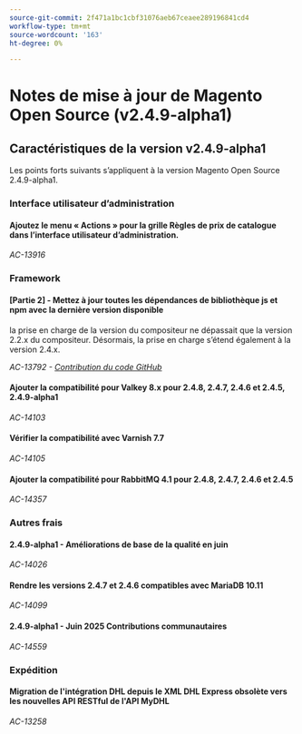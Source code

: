 ```yaml
---
source-git-commit: 2f471a1bc1cbf31076aeb67ceaee289196841cd4
workflow-type: tm+mt
source-wordcount: '163'
ht-degree: 0%

---
```

# Notes de mise à jour de Magento Open Source (v2.4.9-alpha1)

## Caractéristiques de la version v2.4.9-alpha1

Les points forts suivants s’appliquent à la version Magento Open Source 2.4.9-alpha1.

### Interface utilisateur d’administration

#### Ajoutez le menu « Actions » pour la grille Règles de prix de catalogue dans l’interface utilisateur d’administration.

_AC-13916_

### Framework

#### [Partie 2] - Mettez à jour toutes les dépendances de bibliothèque js et npm avec la dernière version disponible

la prise en charge de la version du compositeur ne dépassait que la version 2.2.x du compositeur. Désormais, la prise en charge s’étend également à la version 2.4.x.

_AC-13792 - [Contribution du code GitHub](https://github.com/magento/magento2/commit/19844aa0)_

#### Ajouter la compatibilité pour Valkey 8.x pour 2.4.8, 2.4.7, 2.4.6 et 2.4.5, 2.4.9-alpha1

_AC-14103_

#### Vérifier la compatibilité avec Varnish 7.7

_AC-14105_

#### Ajouter la compatibilité pour RabbitMQ 4.1 pour 2.4.8, 2.4.7, 2.4.6 et 2.4.5

_AC-14357_

### Autres frais

#### 2.4.9-alpha1 - Améliorations de base de la qualité en juin

_AC-14026_

#### Rendre les versions 2.4.7 et 2.4.6 compatibles avec MariaDB 10.11

_AC-14099_

#### 2.4.9-alpha1 - Juin 2025 Contributions communautaires

_AC-14559_

### Expédition

#### Migration de l&#39;intégration DHL depuis le XML DHL Express obsolète vers les nouvelles API RESTful de l&#39;API MyDHL

_AC-13258_

